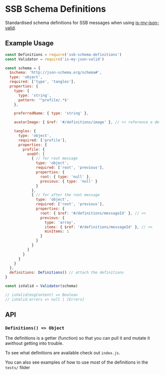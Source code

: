 # SSB Schema Definitions

Standardised schema definitions for SSB messages when using [is-my-json-valid](https://github.com/mafintosh/is-my-json-valid).

## Example Usage

```js
const Definitions = require('ssb-schema-definitions')
const Validator = require('is-my-json-valid')

const schema = {
  $schema: 'http://json-schema.org/schema#',
  type: 'object',
  required: ['type', 'tangles'],
  properties: {
    type: {
      type: 'string',
      pattern: '^profile/.*$'
    },

    preferredName: { type: 'string' },

    avatarImage: { $ref: '#/definitions/image' }, // << reference a definition

    tangles: {
      type: 'object',
      required: ['profile'],
      properties: {
        profile: {
          oneOf: [
            { // for root message
              type: 'object',
              required: ['root', 'previous'],
              properties: {
                root: { type: 'null' },
                previous: { type: 'null' }
              }
            },
            { // for after the root message
              type: 'object',
              required: ['root', 'previous'],
              properties: {
                root: { $ref: '#/definitions/messageId' }, // <<
                previous: {
                  type: 'array',
                  items: { $ref: '#/definitions/messageId' }, // <<
                  minItems: 1
                }
              }
            }
          ]
        }
      }
    }
  },
  definitions: Definitions() // attach the definitions
}

const isValid = Validator(schema)

// isValid(msgContent) => Boolean
// isValid.errors => null | [Errors]
```

## API

### `Definitions() => Object`

The definitions is a getter (function) so that you can pull it and mutate it awithout getting into trouble.

To see what definitions are available check out `index.js`.

You can also see examples of how to use most of the definitions in the `tests/` filder

